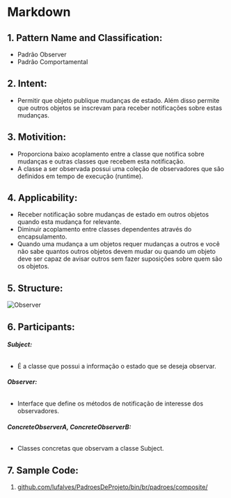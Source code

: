 # **Markdown**
## 1. **Pattern Name and Classification:**
* Padrão Observer
* Padrão Comportamental
## 2. **Intent:**
*  Permitir que objeto publique mudanças de estado. Além disso
permite que outros objetos se inscrevam para receber notificações sobre estas mudanças.
## 3. **Motivition:**
* Proporciona baixo acoplamento entre a classe que notifica sobre mudanças e outras classes que recebem esta notificação.
* A classe a ser observada possui uma coleção de observadores que são definidos em tempo de execução (runtime).
## 4. **Applicability:**
* Receber notificação sobre mudanças de estado em outros objetos quando esta mudança for relevante.
* Diminuir acoplamento entre classes dependentes através do encapsulamento.
* Quando uma mudança a um objetos requer mudanças a outros e você não sabe quantos outros objetos devem mudar ou quando um objeto deve ser capaz de avisar outros sem fazer suposições sobre quem são os objetos.
## 5. **Structure:**
![Observer](https://upload.wikimedia.org/wikipedia/commons/8/8d/Observer.svg)
## 6. **Participants:**
######    **Subject:**
* É a classe que possui a informação o estado que se deseja observar.
######    **Observer:**
* Interface que define os métodos de notificação de interesse dos observadores. 
######    **ConcreteObserverA, ConcreteObserverB:**
* Classes concretas que observam a classe Subject. 


## 7. **Sample Code:**
1. [github.com/lufalves/PadroesDeProjeto/bin/br/padroes/composite/](https://github.com/lufalves/PadroesDeProjeto/tree/master/bin/br/padroes/composite)
